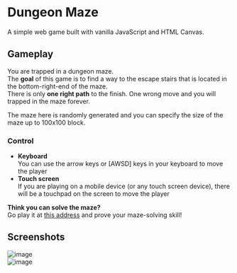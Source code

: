 # Dungeon Maze
A simple web game built with vanilla JavaScript and HTML Canvas.  

## Gameplay
You are trapped in a dungeon maze.  
The **goal** of this game is to find a way to the escape stairs that is located in the bottom-right-end of the maze.  
There is only **one right path** to the finish. One wrong move and you will trapped in the maze forever.  

The maze here is randomly generated and you can specify the size of the maze up to 100x100 block.

### Control
- **Keyboard**  
  You can use the arrow keys or [AWSD] keys in your keyboard to move the player
- **Touch screen**  
  If you are playing on a mobile device (or any touch screen device), there will be a touchpad on the screen to move the player
  
**Think you can solve the maze?**  
Go play it at [this address](https://raihankr.github.io/web-dungeon-maze) and prove your maze-solving skill!

## Screenshots
![image](https://github.com/raihankr/web-dungeon-maze/assets/91600243/06c9d21f-6298-49f0-8a66-74d420985d16)  
![image](https://github.com/raihankr/web-dungeon-maze/assets/91600243/ecb06087-a964-4d93-a23c-23ca5e847ad4)


